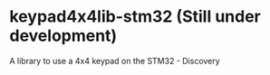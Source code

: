 keypad4x4lib-stm32 (Still under development)
==================

A library to use a 4x4 keypad on the STM32 - Discovery